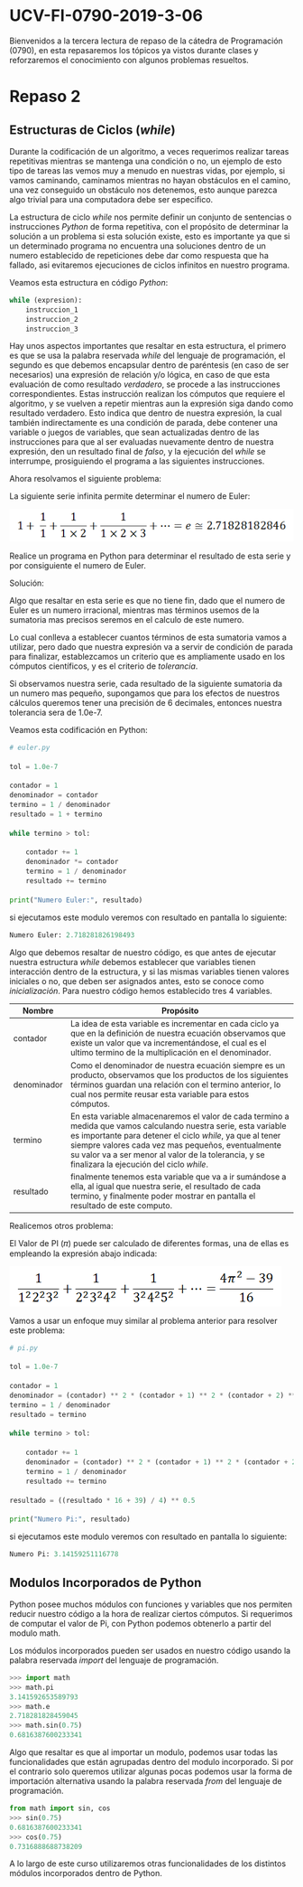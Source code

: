# UCV-FI-0790-2019-3-06

Bienvenidos a la tercera lectura de repaso de la cátedra de Programación (0790), en esta repasaremos los tópicos ya vistos durante clases y reforzaremos el conocimiento con algunos problemas resueltos.

# Repaso 2

## Estructuras de Ciclos (*while*)

Durante la codificación de un algoritmo, a veces requerimos realizar tareas repetitivas mientras se mantenga una condición o no, un ejemplo de esto tipo de tareas las vemos muy a menudo en nuestras vidas, por ejemplo, si vamos caminando, caminamos mientras no hayan obstáculos en el camino, una vez conseguido un obstáculo nos detenemos, esto aunque parezca algo trivial para una computadora debe ser especifico.

La estructura de ciclo *while* nos permite definir un conjunto de sentencias o instrucciones *Python* de forma repetitiva, con el propósito de determinar la solución a un problema si esta solución existe, esto es importante ya que si un determinado programa no encuentra una soluciones dentro de un numero establecido de repeticiones debe dar como respuesta que ha fallado, asi evitaremos ejecuciones de ciclos infinitos en nuestro programa.

Veamos esta estructura en código *Python*:

```python
while (expresion):
    instruccion_1
    instruccion_2
    instruccion_3
```

Hay unos aspectos importantes que resaltar en esta estructura, el primero es que se usa la palabra reservada *while* del lenguaje de programación, el segundo es que debemos encapsular dentro de paréntesis (en caso de ser necesarios) una expresión de relación y/o lógica, en caso de que esta evaluación de como resultado *verdadero*, se procede a las instrucciones correspondientes. Estas instrucción realizan los cómputos que requiere el algoritmo, y se vuelven a repetir mientras aun la expresión siga dando como resultado verdadero. Esto indica que dentro de nuestra expresión, la cual también indirectamente es una condición de parada, debe contener una variable o juegos de variables, que sean actualizadas dentro de las instrucciones para que al ser evaluadas nuevamente dentro de nuestra expresión, den un resultado final de *falso*, y la ejecución del *while* se interrumpe, prosiguiendo el programa a las siguientes instrucciones.

Ahora resolvamos el siguiente problema:

La siguiente serie infinita permite determinar el numero de Euler:

![numero euler](https://github.com/carrasquel/UCV-FI-0790-2019-3/raw/master/ecuaciones/euler.png "Numero euler")

Realice un programa en Python para determinar el resultado de esta serie y por consiguiente el numero de Euler.

Solución:

Algo que resaltar en esta serie es que no tiene fin, dado que el numero de Euler es un numero irracional, mientras mas términos usemos de la sumatoria mas precisos seremos en el calculo de este numero.

Lo cual conlleva a establecer cuantos términos de esta sumatoria vamos a utilizar, pero dado que nuestra expresión va a servir de condición de parada para finalizar, establezcamos un criterio que es ampliamente usado en los cómputos científicos, y es el criterio de *tolerancia*.

Si observamos nuestra serie, cada resultado de la siguiente sumatoria da un numero mas pequeño, supongamos que para los efectos de nuestros cálculos queremos tener una precisión de 6 decimales, entonces nuestra tolerancia sera de 1.0e-7.

Veamos esta codificación en Python:

```python
# euler.py

tol = 1.0e-7

contador = 1
denominador = contador
termino = 1 / denominador
resultado = 1 + termino

while termino > tol:

    contador += 1
    denominador *= contador
    termino = 1 / denominador
    resultado += termino

print("Numero Euler:", resultado)
```

si ejecutamos este modulo veremos con resultado en pantalla lo siguiente:

```python
Numero Euler: 2.718281826198493
```

Algo que debemos resaltar de nuestro código, es que antes de ejecutar nuestra estructura *while* debemos establecer que variables tienen interacción dentro de la estructura, y si las mismas variables tienen valores iniciales o no, que deben ser asignados antes, esto se conoce como *inicialización*. Para nuestro código hemos establecido tres 4 variables.

Nombre | Propósito
-------|----------
contador | La idea de esta variable es incrementar en cada ciclo ya que en la definición de nuestra ecuación observamos que existe un valor que va incrementándose, el cual es el ultimo termino de la multiplicación en el denominador.
denominador | Como el denominador de nuestra ecuación siempre es un producto, observamos que los productos de los siguientes términos guardan una relación con el termino anterior, lo cual nos permite reusar esta variable para estos cómputos.
termino | En esta variable almacenaremos el valor de cada termino a medida que vamos calculando nuestra serie, esta variable es importante para detener el ciclo *while*, ya que al tener siempre valores cada vez mas pequeños, eventualmente su valor va a ser menor al valor de la tolerancia, y se finalizara la ejecución del ciclo *while*.
resultado | finalmente tenemos esta variable que va a ir sumándose a ella, al igual que nuestra serie, el resultado de cada termino, y finalmente poder mostrar en pantalla el resultado de este computo.

Realicemos otros problema:

El Valor de PI (𝜋) puede ser calculado de diferentes formas, una de ellas es empleando la expresión abajo indicada:

![numero pi](https://github.com/carrasquel/UCV-FI-0790-2019-3/raw/master/ecuaciones/pi.png "Numero pi")

Vamos a usar un enfoque muy similar al problema anterior para resolver este problema:

```python
# pi.py

tol = 1.0e-7

contador = 1
denominador = (contador) ** 2 * (contador + 1) ** 2 * (contador + 2) ** 2
termino = 1 / denominador
resultado = termino

while termino > tol:

    contador += 1
    denominador = (contador) ** 2 * (contador + 1) ** 2 * (contador + 2) ** 2
    termino = 1 / denominador
    resultado += termino

resultado = ((resultado * 16 + 39) / 4) ** 0.5

print("Numero Pi:", resultado)
```

si ejecutamos este modulo veremos con resultado en pantalla lo siguiente:

```python
Numero Pi: 3.14159251116778
```

## Modulos Incorporados de Python

Python posee muchos módulos con funciones y variables que nos permiten reducir nuestro código a la hora de realizar ciertos cómputos. Si requerimos de computar el valor de Pi, con Python podemos obtenerlo a partir del modulo math.

Los módulos incorporados pueden ser usados en nuestro código usando la palabra reservada *import* del lenguaje de programación.

```python
>>> import math
>>> math.pi
3.141592653589793
>>> math.e
2.718281828459045
>>> math.sin(0.75)
0.6816387600233341
```

Algo que resaltar es que al importar un modulo, podemos usar todas las funcionalidades que están agrupadas dentro del modulo incorporado. Si por el contrario solo queremos utilizar algunas pocas podemos usar la forma de importación alternativa usando la palabra reservada *from* del lenguaje de programación.

```python
from math import sin, cos
>>> sin(0.75)
0.6816387600233341
>>> cos(0.75)
0.7316888688738209
```

A lo largo de este curso utilizaremos otras funcionalidades de los distintos módulos incorporados dentro de Python.


